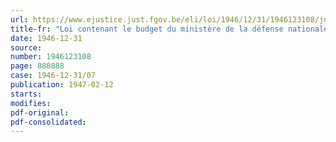 ```yaml
---
url: https://www.ejustice.just.fgov.be/eli/loi/1946/12/31/1946123108/justel
title-fr: "Loi contenant le budget du ministère de la défense nationale pour l'exercice 1946"
date: 1946-12-31
source:
number: 1946123108
page: 888888
case: 1946-12-31/07
publication: 1947-02-12
starts:
modifies:
pdf-original:
pdf-consolidated:
---
```


